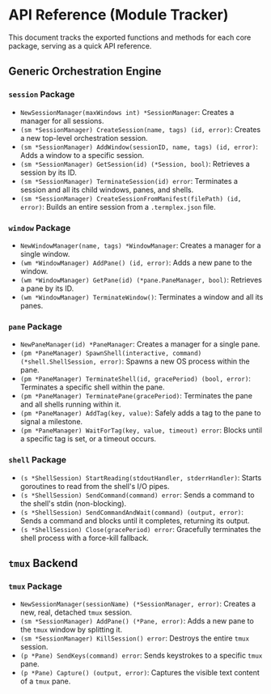 # API Reference (Module Tracker)

This document tracks the exported functions and methods for each core package, serving as a quick API reference.

## Generic Orchestration Engine

### `session` Package

- `NewSessionManager(maxWindows int) *SessionManager`: Creates a manager for all sessions.
- `(sm *SessionManager) CreateSession(name, tags) (id, error)`: Creates a new top-level orchestration session.
- `(sm *SessionManager) AddWindow(sessionID, name, tags) (id, error)`: Adds a window to a specific session.
- `(sm *SessionManager) GetSession(id) (*Session, bool)`: Retrieves a session by its ID.
- `(sm *SessionManager) TerminateSession(id) error`: Terminates a session and all its child windows, panes, and shells.
- `(sm *SessionManager) CreateSessionFromManifest(filePath) (id, error)`: Builds an entire session from a `.termplex.json` file.

### `window` Package

- `NewWindowManager(name, tags) *WindowManager`: Creates a manager for a single window.
- `(wm *WindowManager) AddPane() (id, error)`: Adds a new pane to the window.
- `(wm *WindowManager) GetPane(id) (*pane.PaneManager, bool)`: Retrieves a pane by its ID.
- `(wm *WindowManager) TerminateWindow()`: Terminates a window and all its panes.

### `pane` Package

- `NewPaneManager(id) *PaneManager`: Creates a manager for a single pane.
- `(pm *PaneManager) SpawnShell(interactive, command) (*shell.ShellSession, error)`: Spawns a new OS process within the pane.
- `(pm *PaneManager) TerminateShell(id, gracePeriod) (bool, error)`: Terminates a specific shell within the pane.
- `(pm *PaneManager) TerminatePane(gracePeriod)`: Terminates the pane and all shells running within it.
- `(pm *PaneManager) AddTag(key, value)`: Safely adds a tag to the pane to signal a milestone.
- `(pm *PaneManager) WaitForTag(key, value, timeout) error`: Blocks until a specific tag is set, or a timeout occurs.

### `shell` Package

- `(s *ShellSession) StartReading(stdoutHandler, stderrHandler)`: Starts goroutines to read from the shell's I/O pipes.
- `(s *ShellSession) SendCommand(command) error`: Sends a command to the shell's stdin (non-blocking).
- `(s *ShellSession) SendCommandAndWait(command) (output, error)`: Sends a command and blocks until it completes, returning its output.
- `(s *ShellSession) Close(gracePeriod) error`: Gracefully terminates the shell process with a force-kill fallback.

## `tmux` Backend

### `tmux` Package

- `NewSessionManager(sessionName) (*SessionManager, error)`: Creates a new, real, detached `tmux` session.
- `(sm *SessionManager) AddPane() (*Pane, error)`: Adds a new pane to the `tmux` window by splitting it.
- `(sm *SessionManager) KillSession() error`: Destroys the entire `tmux` session.
- `(p *Pane) SendKeys(command) error`: Sends keystrokes to a specific `tmux` pane.
- `(p *Pane) Capture() (output, error)`: Captures the visible text content of a `tmux` pane.
